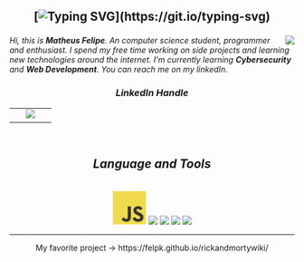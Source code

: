 <h2 align="center">


[![Typing SVG](https://readme-typing-svg.herokuapp.com?font='Comfortaa'&color=%23268F77&size=30&center=true&vCenter=true&height=30&lines=Hello,+i'm+Felp+!;Welcome+to+my+profile+!)](https://git.io/typing-svg)
 
</h2>

<img align="right" src="https://media.tenor.com/OxE-OUvzdocAAAAC/smile-naruto.gif" widht="300">

_Hi, this is ***Matheus Felipe***. An computer science student, programmer and enthusiast. I spend my free time working on side projects and learning new technologies around the internet. I'm currently learning ***Cybersecurity*** and ***Web Development***. You can reach me on my linkedIn._

<h3 align='center'><i>LinkedIn Handle</i></h3>
<p align='center'>
 
<table width="100" align='center'>
<tr>
    <td align='center' width="60">
        <a href="https://www.linkedin.com/in/felpk1"><img src="https://img.icons8.com/color/96/000000/linkedin-2.png"/></a>
    </td>
</tr>
</table>

</p>

</br>

<div align="center">
 
<h2><i>Language and Tools</i></h2>
</br>
 <img src="https://raw.githubusercontent.com/devicons/devicon/9f4f5cdb393299a81125eb5127929ea7bfe42889/icons/javascript/javascript-original.svg" height="auto" width="60px">
 <img src="https://www.vectorlogo.zone/logos/python/python-icon.svg" height="auto" width="60px"> 
 <img src="https://www.vectorlogo.zone/logos/github/github-icon.svg" height="auto" width="60px">
 <img src="https://github.com/bestofjs/bestofjs-webui/blob/master/public/logos/vscode.svg" height="auto" width="60">
 <img src="https://www.vectorlogo.zone/logos/jupyter/jupyter-ar21.svg" height="auto" width="130">
 <hr>
 <p> My favorite project -> https://felpk.github.io/rickandmortywiki/ </p>

</div>
